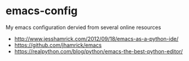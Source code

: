 # emacs-config
My emacs configuration dervied from several online resources
* http://www.jesshamrick.com/2012/09/18/emacs-as-a-python-ide/
* https://github.com/jhamrick/emacs
* https://realpython.com/blog/python/emacs-the-best-python-editor/
